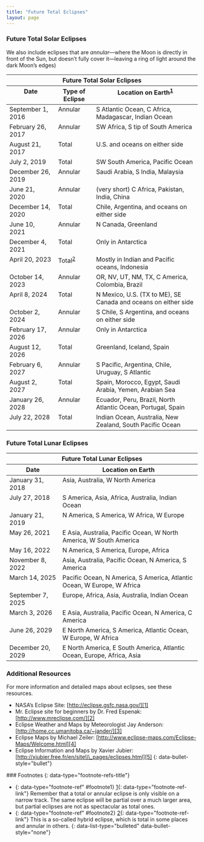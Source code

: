 ```yaml
---
title: "Future Total Eclipses"
layout: page
---
```



### Future Total Solar Eclipses

We also include eclipses that are *annular*—where the Moon is directly in front of the Sun, but doesn’t fully cover it—leaving a ring of light around the dark Moon’s edges)

<table class="span-all" summary="A table titled &#x201C;Future Total Solar Eclipses&#x201D; with three columns and twenty rows. The first row is a header row and labels each column &#x201C;Date&#x201D;, &#x201C;Type of Eclipse&#x201D;, and &#x201C;Location on Earth footnote: Remember that a total or annular eclipse is only visible on a narrow track. The same eclipse will be partial over a much larger area, but partial eclipses are not as spectacular as total ones.&#x201D;. The second row reads &#x201C;September 1, 2016&#x201D;, &#x201C;Annular&#x201D;, &#x201C;S Atlantic Ocean, C Africa, Madagascar, Indian Ocean&#x201D;. The third row reads &#x201C;February 26, 2017&#x201D;, &#x201C;Annular&#x201D;, &#x201C;SW Africa, S tip of South America&#x201D;. The fourth row reads &#x201C;August 21, 2017&#x201D;, &#x201C;Total&#x201D;, &#x201C;U.S. and oceans on either side&#x201D;. The fifth row reads &#x201C;July 2, 2019&#x201D;, &#x201C;Total&#x201D;, &#x201C;SW South America, Pacific Ocean&#x201D;. The sixth row reads &#x201C;December 26, 2019&#x201D;, &#x201C;Annular&#x201D;, &#x201C;Saudi Arabia, S India, Malaysia&#x201D;. The seventh row reads &#x201C;June 21, 2020&#x201D;, &#x201C;Annular&#x201D;, &#x201C;(very short) C Africa, Pakistan, India, China&#x201D;. The eighth row reads &#x201C;December 14, 2020&#x201D;, &#x201C;Total&#x201D;, &#x201C;Chile, Argentina, and oceans on either side&#x201D;. The ninth row reads &#x201C;June 10, 2021&#x201D;, &#x201C;Annular&#x201D;, &#x201C;N Canada, Greenland&#x201D;. The tenth row reads &#x201C;December 4, 2021&#x201D;, &#x201C;Total &#x201C;Only in Antarctica&#x201D;. The eleventh row reads &#x201C;April 20, 2023&#x201D;, &#x201C;Total footnote: This is a so-called hybrid eclipse, which is total in some places and annular in others.&#x201D;, &#x201C;Mostly in Indian and Pacific oceans, Indonesia&#x201D;. The twelfth row reads &#x201C;October 14, 2023&#x201D;, &#x201C;Annular&#x201D;, &#x201C;OR, NV, UT, NM, TX, C America, Colombia, Brazil&#x201D;. The thirteenth row reads &#x201C;April 8, 2024&#x201D;, &#x201C;Total&#x201D;, &#x201C;N Mexico, U.S. (TX to ME), SE Canada and oceans on either side&#x201D;. The fourteenth row reads &#x201C;October 2, 2024&#x201D;, &#x201C;Annular&#x201D;, &#x201C;S Chile, S Argentina, and oceans on either side&#x201D;. The fifteenth row reads &#x201C;February 17, 2026&#x201D;, &#x201C;Annular&#x201D;, &#x201C;Only in Antarctica&#x201D;. The sixteenth row reads &#x201C;August 12, 2026&#x201D;, &#x201C;Total&#x201D;, &#x201C;Greenland, Iceland, Spain&#x201D;. The seventeenth row reads &#x201C;February 6, 2027&#x201D;, &#x201C;Annular&#x201D;, &#x201C;S Pacific, Argentina, Chile, Uruguay, S Atlantic&#x201D;. The eighteenth row reads &#x201C;August 2, 2027&#x201D;, &#x201C;Total&#x201D;, &#x201C;Spain, Morocco, Egypt, Saudi Arabia, Yemen, Arabian Sea&#x201D;. The nineteenth row reads &#x201C;January 26, 2028&#x201D;, &#x201C;Annular&#x201D;, &#x201C;Ecuador, Peru, Brazil, North Atlantic Ocean, Portugal, Spain&#x201D;. The twentieth row reads &#x201C;July 22, 2028&#x201D;, &#x201C;Total&#x201D;, &#x201C;Indian Ocean, Australia, New Zealand, South Pacific Ocean&#x201D;."><thead>
<tr valign="top">
<th colspan="3" data-valign="top" data-align="center">Future Total Solar Eclipses</th>
</tr>
<tr valign="top">
<th data-valign="top" data-align="center">Date</th>
<th data-valign="top" data-align="center">Type of Eclipse</th>
<th data-valign="top" data-align="center">Location on Earth<sup data-type="footnote-number" id="footnote-ref1"><a data-type="footnote-link" href="#footnote1">1</a></sup></th>
</tr>
</thead><tbody>
<tr valign="top">
<td data-valign="top" data-align="left">September 1, 2016</td>
<td data-valign="top" data-align="left">Annular</td>
<td data-valign="top" data-align="left">S Atlantic Ocean, C Africa, Madagascar, Indian Ocean</td>
</tr>
<tr valign="top">
<td data-valign="top" data-align="left">February 26, 2017</td>
<td data-valign="top" data-align="left">Annular</td>
<td data-valign="top" data-align="left">SW Africa, S tip of South America</td>
</tr>
<tr valign="top">
<td data-valign="top" data-align="left">August 21, 2017</td>
<td data-valign="top" data-align="left">Total</td>
<td data-valign="top" data-align="left">U.S. and oceans on either side</td>
</tr>
<tr valign="top">
<td data-valign="top" data-align="left">July 2, 2019</td>
<td data-valign="top" data-align="left">Total</td>
<td data-valign="top" data-align="left">SW South America, Pacific Ocean</td>
</tr>
<tr valign="top">
<td data-valign="top" data-align="left">December 26, 2019</td>
<td data-valign="top" data-align="left">Annular</td>
<td data-valign="top" data-align="left">Saudi Arabia, S India, Malaysia</td>
</tr>
<tr valign="top">
<td data-valign="top" data-align="left">June 21, 2020</td>
<td data-valign="top" data-align="left">Annular</td>
<td data-valign="top" data-align="left">(very short) C Africa, Pakistan, India, China</td>
</tr>
<tr valign="top">
<td data-valign="top" data-align="left">December 14, 2020</td>
<td data-valign="top" data-align="left">Total</td>
<td data-valign="top" data-align="left">Chile, Argentina, and oceans on either side</td>
</tr>
<tr valign="top">
<td data-valign="top" data-align="left">June 10, 2021</td>
<td data-valign="top" data-align="left">Annular</td>
<td data-valign="top" data-align="left">N Canada, Greenland</td>
</tr>
<tr valign="top">
<td data-valign="top" data-align="left">December 4, 2021</td>
<td data-valign="top" data-align="left">Total</td>
<td data-valign="top" data-align="left">Only in Antarctica</td>
</tr>
<tr valign="top">
<td data-valign="top" data-align="left">April 20, 2023</td>
<td data-valign="top" data-align="left">Total<sup data-type="footnote-number" id="footnote-ref2"><a data-type="footnote-link" href="#footnote2">2</a></sup></td>
<td data-valign="top" data-align="left">Mostly in Indian and Pacific oceans, Indonesia</td>
</tr>
<tr valign="top">
<td data-valign="top" data-align="left">October 14, 2023</td>
<td data-valign="top" data-align="left">Annular</td>
<td data-valign="top" data-align="left">OR, NV, UT, NM, TX, C America, Colombia, Brazil</td>
</tr>
<tr valign="top">
<td data-valign="top" data-align="left">April 8, 2024</td>
<td data-valign="top" data-align="left">Total</td>
<td data-valign="top" data-align="left">N Mexico, U.S. (TX to ME), SE Canada and oceans on either side</td>
</tr>
<tr valign="top">
<td data-valign="top" data-align="left">October 2, 2024</td>
<td data-valign="top" data-align="left">Annular</td>
<td data-valign="top" data-align="left">S Chile, S Argentina, and oceans on either side</td>
</tr>
<tr valign="top">
<td data-valign="top" data-align="left">February 17, 2026</td>
<td data-valign="top" data-align="left">Annular</td>
<td data-valign="top" data-align="left">Only in Antarctica</td>
</tr>
<tr valign="top">
<td data-valign="top" data-align="left">August 12, 2026</td>
<td data-valign="top" data-align="left">Total</td>
<td data-valign="top" data-align="left">Greenland, Iceland, Spain</td>
</tr>
<tr valign="top">
<td data-valign="top" data-align="left">February 6, 2027</td>
<td data-valign="top" data-align="left">Annular</td>
<td data-valign="top" data-align="left">S Pacific, Argentina, Chile, Uruguay, S Atlantic</td>
</tr>
<tr valign="top">
<td data-valign="top" data-align="left">August 2, 2027</td>
<td data-valign="top" data-align="left">Total</td>
<td data-valign="top" data-align="left">Spain, Morocco, Egypt, Saudi Arabia, Yemen, Arabian Sea</td>
</tr>
<tr valign="top">
<td data-valign="top" data-align="left">January 26, 2028</td>
<td data-valign="top" data-align="left">Annular</td>
<td data-valign="top" data-align="left">Ecuador, Peru, Brazil, North Atlantic Ocean, Portugal, Spain</td>
</tr>
<tr valign="top">
<td data-valign="top" data-align="left">July 22, 2028</td>
<td data-valign="top" data-align="left">Total</td>
<td data-valign="top" data-align="left">Indian Ocean, Australia, New Zealand, South Pacific Ocean</td>
</tr>
</tbody></table>

### Future Total Lunar Eclipses

<table class="span-all" summary="A table titled &#x201C;Future Total Lunar Eclipses&#x201D; with two columns and eleven rows. The first row is a header row and labels each column &#x201C;Date&#x201D;, and &#x201C;Location on Earth&#x201D;. The second row reads &#x201C;January 31, 2018&#x201D;, &#x201C;Asia, Australia, W North America&#x201D;. The third row reads &#x201C;July 27, 2018&#x201D;, &#x201C;S America, Asia, Africa, Australia, Indian Ocean&#x201D;. The fourth row reads &#x201C;January 21, 2019&#x201D;, &#x201C;N America, S America, W Africa, W Europe&#x201D;. The second row reads &#x201C;May 26, 2021&#x201D;, &#x201C;E Asia, Australia, Pacific Ocean, W North America, W South America&#x201D;. The fifth row reads &#x201C;May 16, 2022&#x201D;, &#x201C;N America, S America, Europe, Africa&#x201D;. The sixth row reads &#x201C;November 8, 2022&#x201D;, &#x201C;Asia, Australia, Pacific Ocean, N America, S America&#x201D;. The seventh row reads &#x201C;March 14, 2025&#x201D;, &#x201C;Pacific Ocean, N America, S America, Atlantic Ocean, W Europe, W Africa&#x201D;. The eighth row reads &#x201C;September 7, 2025&#x201D;, &#x201C;Europe, Africa, Asia, Australia, Indian Ocean&#x201D;. The ninth row reads &#x201C;March 3, 2026&#x201D;, &#x201C;E Asia, Australia, Pacific Ocean, N America, C America&#x201D;. The tenth row reads &#x201C;June 26, 2029&#x201D;, &#x201C;E North America, S America, Atlantic Ocean, W Europe, W Africa&#x201D;. The eleventh row reads &#x201C;December 20, 2029&#x201D;, &#x201C;E North America, E South America, Atlantic Ocean, Europe, Africa, Asia&#x201D;."><thead>
<tr valign="top">
<th colspan="2" data-valign="top" data-align="center">Future Total Lunar Eclipses</th>
</tr>
<tr valign="top">
<th data-valign="top" data-align="center">Date</th>
<th data-valign="top" data-align="center">Location on Earth</th>
</tr>
</thead><tbody>
<tr valign="top">
<td data-valign="top" data-align="left">January 31, 2018</td>
<td data-valign="top" data-align="left">Asia, Australia, W North America</td>
</tr>
<tr valign="top">
<td data-valign="top" data-align="left">July 27, 2018</td>
<td data-valign="top" data-align="left">S America, Asia, Africa, Australia, Indian Ocean</td>
</tr>
<tr valign="top">
<td data-valign="top" data-align="left">January 21, 2019</td>
<td data-valign="top" data-align="left">N America, S America, W Africa, W Europe</td>
</tr>
<tr valign="top">
<td data-valign="top" data-align="left">May 26, 2021</td>
<td data-valign="top" data-align="left">E Asia, Australia, Pacific Ocean, W North America, W South America</td>
</tr>
<tr valign="top">
<td data-valign="top" data-align="left">May 16, 2022</td>
<td data-valign="top" data-align="left">N America, S America, Europe, Africa</td>
</tr>
<tr valign="top">
<td data-valign="top" data-align="left">November 8, 2022</td>
<td data-valign="top" data-align="left">Asia, Australia, Pacific Ocean, N America, S America</td>
</tr>
<tr valign="top">
<td data-valign="top" data-align="left">March 14, 2025</td>
<td data-valign="top" data-align="left">Pacific Ocean, N America, S America, Atlantic Ocean, W Europe, W Africa</td>
</tr>
<tr valign="top">
<td data-valign="top" data-align="left">September 7, 2025</td>
<td data-valign="top" data-align="left">Europe, Africa, Asia, Australia, Indian Ocean</td>
</tr>
<tr valign="top">
<td data-valign="top" data-align="left">March 3, 2026</td>
<td data-valign="top" data-align="left">E Asia, Australia, Pacific Ocean, N America, C America</td>
</tr>
<tr valign="top">
<td data-valign="top" data-align="left">June 26, 2029</td>
<td data-valign="top" data-align="left">E North America, S America, Atlantic Ocean, W Europe, W Africa</td>
</tr>
<tr valign="top">
<td data-valign="top" data-align="left">December 20, 2029</td>
<td data-valign="top" data-align="left">E North America, E South America, Atlantic Ocean, Europe, Africa, Asia</td>
</tr>
</tbody></table>

### Additional Resources

For more information and detailed maps about eclipses, see these resources.

* NASA’s Eclipse Site: [http://eclipse.gsfc.nasa.gov/][1]
* Mr. Eclipse site for beginners by Dr. Fred Espenak: [http://www.mreclipse.com/][2]
* Eclipse Weather and Maps by Meteorologist Jay Anderson: [http://home.cc.umanitoba.ca/~jander/][3]
* Eclipse Maps by Michael Zeiler: [http://www.eclipse-maps.com/Eclipse-Maps/Welcome.html][4]
* Eclipse Information and Maps by Xavier Jubier: [http://xjubier.free.fr/en/site\\\_pages/eclipses.html][5]
{: data-bullet-style="bullet"}

<div data-type="footnote-refs" markdown="1">
### Footnotes
{: data-type="footnote-refs-title"}

* {: data-type="footnote-ref" #footnote1} [1](#footnote-ref1){: data-type="footnote-ref-link"} <span data-type="footnote-ref-content">Remember that a total or annular eclipse is only visible on a narrow track. The same eclipse will be partial over a much larger area, but partial eclipses are not as spectacular as total ones.</span>
* {: data-type="footnote-ref" #footnote2} [2](#footnote-ref2){: data-type="footnote-ref-link"} <span data-type="footnote-ref-content">This is a so-called hybrid eclipse, which is total in some places and annular in others.</span>
{: data-list-type="bulleted" data-bullet-style="none"}

</div>



[1]: http://eclipse.gsfc.nasa.gov/
[2]: http://www.mreclipse.com/
[3]: http://home.cc.umanitoba.ca/~jander/
[4]: http://www.eclipse-maps.com/Eclipse-Maps/Welcome.html
[5]: http://xjubier.free.fr/en/site_pages/eclipses.html
